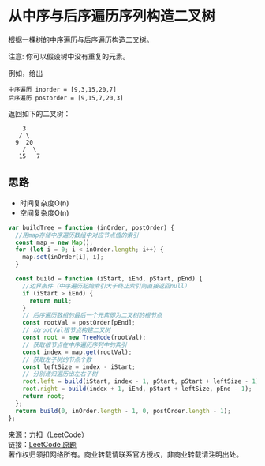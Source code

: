 # 从中序与后序遍历序列构造二叉树

根据一棵树的中序遍历与后序遍历构造二叉树。

注意:
你可以假设树中没有重复的元素。

例如，给出

```text
中序遍历 inorder = [9,3,15,20,7]
后序遍历 postorder = [9,15,7,20,3]
```

返回如下的二叉树：

```text
    3
   / \
  9  20
    /  \
   15   7
```

## 思路

* 时间复杂度O(n)
* 空间复杂度O(n)

```js
var buildTree = function (inOrder, postOrder) {
  //用map存储中序遍历数组中对应节点值的索引
  const map = new Map();
  for (let i = 0; i < inOrder.length; i++) {
    map.set(inOrder[i], i);
  }

  const build = function (iStart, iEnd, pStart, pEnd) {
    //边界条件（中序遍历起始索引大于终止索引则直接返回null）
    if (iStart > iEnd) {
      return null;
    }
    // 后序遍历数组的最后一个元素即为二叉树的根节点
    const rootVal = postOrder[pEnd];
    // 以rootVal根节点构建二叉树
    const root = new TreeNode(rootVal);
    // 获取根节点在中序遍历序列中的索引
    const index = map.get(rootVal);
    // 获取左子树的节点个数
    const leftSize = index - iStart;
    // 分别递归遍历出左右子树
    root.left = build(iStart, index - 1, pStart, pStart + leftSize - 1);
    root.right = build(index + 1, iEnd, pStart + leftSize, pEnd - 1);
    return root;
  };
  return build(0, inOrder.length - 1, 0, postOrder.length - 1);
};
```

来源：力扣（LeetCode）  
链接：[LeetCode 原题](https://leetcode-cn.com/problems/construct-binary-tree-from-inorder-and-postorder-traversal)  
著作权归领扣网络所有。商业转载请联系官方授权，非商业转载请注明出处。
